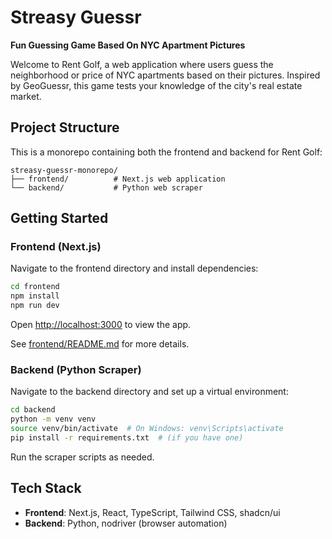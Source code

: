 # Streasy Guessr

**Fun Guessing Game Based On NYC Apartment Pictures**

Welcome to Rent Golf, a web application where users guess the neighborhood or price of NYC apartments based on their pictures. Inspired by GeoGuessr, this game tests your knowledge of the city's real estate market.

## Project Structure

This is a monorepo containing both the frontend and backend for Rent Golf:

```
streasy-guessr-monorepo/
├── frontend/          # Next.js web application
└── backend/           # Python web scraper
```

## Getting Started

### Frontend (Next.js)

Navigate to the frontend directory and install dependencies:

```bash
cd frontend
npm install
npm run dev
```

Open [http://localhost:3000](http://localhost:3000) to view the app.

See [frontend/README.md](frontend/README.md) for more details.

### Backend (Python Scraper)

Navigate to the backend directory and set up a virtual environment:

```bash
cd backend
python -m venv venv
source venv/bin/activate  # On Windows: venv\Scripts\activate
pip install -r requirements.txt  # (if you have one)
```

Run the scraper scripts as needed.

## Tech Stack

- **Frontend**: Next.js, React, TypeScript, Tailwind CSS, shadcn/ui
- **Backend**: Python, nodriver (browser automation)
